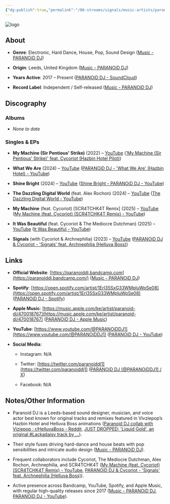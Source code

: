 ```yaml
---
{"dg-publish":true,"permalink":"/06-streams/signals/music-artists/paran-oi-d-dj/","tags":["#MusicArtist"],"noteIcon":"","created":"2025-08-28T23:54:22.652+02:00","updated":"2025-04-28T17:19:37.668+02:00"}
---
```



<img src="/img/MALOGO/ParanoidDJ.png" alt="logo" class="round-img round-img-200">

## About

- **Genre**: Electronic, Hard Dance, House, Pop, Sound Design ([Music - PARANOiD DJ](https://paranoiddj.bandcamp.com/music?utm_source=chatgpt.com))
    
- **Origin**: Leeds, United Kingdom ([Music - PARANOiD DJ](https://paranoiddj.bandcamp.com/music?utm_source=chatgpt.com))
    
- **Years Active**: 2017 – Present ([PARANOiD DJ - SoundCloud](https://soundcloud.com/paranoid-dj?utm_source=chatgpt.com))
    
- **Record Label**: Independent / Self-released ([Music - PARANOiD DJ](https://paranoiddj.bandcamp.com/music?utm_source=chatgpt.com))
    

## Discography

### Albums

- _None to date_
    

### Singles & EPs

- **My Machine (Sir Pentious' Strike)** (2022) – [YouTube](https://www.youtube.com/watch?v=-DCrn7eNOsI) (['My Machine (Sir Pentious' Strike)' feat. Cycoriot (Hazbin Hotel Pilot)](https://www.youtube.com/watch?pp=ygUNI2hvdGVsc2lyYW5kYQ%3D%3D&v=-DCrn7eNOsI&utm_source=chatgpt.com))
    
- **What We Are** (2024) – [YouTube](https://www.youtube.com/watch?v=3I3IsrSSNA0) ([PARANOiD DJ - 'What We Are' (Hazbin Hotel) - YouTube](https://m.youtube.com/watch?pp=2AEAkAIB&v=3I3IsrSSNA0&utm_source=chatgpt.com))
    
- **Shine Bright** (2024) – [YouTube](https://www.youtube.com/watch?v=M2vYopZ9uSs) ([Shine Bright - PARANOiD DJ - YouTube](https://m.youtube.com/watch?v=M2vYopZ9uSs&utm_source=chatgpt.com))
    
- **The Dazzling Digital World** (feat. Alex Rochon) (2024) – [YouTube](https://www.youtube.com/watch?v=vHXS5Lqm-ek) ([The Dazzling Digital World - YouTube](https://www.youtube.com/watch?v=vHXS5Lqm-ek&utm_source=chatgpt.com))
    
- **My Machine** (feat. Cycoriot) [SCR4TCHK4T Remix] (2025) – [YouTube](https://www.youtube.com/watch?v=mn9SLPgLf3U) ([My Machine (feat. Cycoriot) (SCR4TCHK4T Remix) - YouTube](https://www.youtube.com/watch?v=mn9SLPgLf3U&utm_source=chatgpt.com))
    
- **It Was Beautiful** (feat. Cycoriot & The Mediocre Dutchman) (2025) – [YouTube](https://www.youtube.com/watch?v=LWsJqRdGHu4) ([It Was Beautiful - YouTube](https://www.youtube.com/watch?v=LWsJqRdGHu4&utm_source=chatgpt.com))
    
- **Signals** (with Cycoriot & Archnephilia) (2023) – [YouTube](https://www.youtube.com/watch?v=LPklqk6eJ9k) ([PARANOiD DJ & Cycoriot - 'Signals' feat. Archnephilia (Helluva Boss)](https://www.youtube.com/watch?v=LPklqk6eJ9k&utm_source=chatgpt.com))
    

## Links

- **Official Website**: [https://paranoiddj.bandcamp.com](https://paranoiddj.bandcamp.com/) ([Music - PARANOiD DJ](https://paranoiddj.bandcamp.com/music?utm_source=chatgpt.com))
    
- **Spotify**: [https://open.spotify.com/artist/1ErI35SxG33WMpluWpSe08](https://open.spotify.com/artist/1ErI35SxG33WMpluWpSe08) ([PARANOiD DJ - Spotify](https://open.spotify.com/artist/1ErI35SxG33WMpluWpSe08?utm_source=chatgpt.com))
    
- **Apple Music**: [https://music.apple.com/ke/artist/paranoid-dj/470018767](https://music.apple.com/ke/artist/paranoid-dj/470018767) ([PARANOiD DJ - Apple Music](https://music.apple.com/ke/artist/paranoid-dj/470018767?utm_source=chatgpt.com))
    
- **YouTube**: [https://www.youtube.com/@PARANOiDDJ1](https://www.youtube.com/@PARANOiDDJ1) ([PARANOiD DJ - YouTube](https://www.youtube.com/%40PARANOiDDJ1?utm_source=chatgpt.com))
    
- **Social Media**:
    
    - Instagram: N/A
        
    - Twitter: [https://twitter.com/paranoiddj1](https://twitter.com/paranoiddj1) ([PARANOiD DJ (@PARANOiDDJ1) / X](https://twitter.com/paranoiddj1?utm_source=chatgpt.com))
        
    - Facebook: N/A
        

## Notes/Other Information

- Paranoid DJ is a Leeds-based sound designer, musician, and voice actor best known for original tracks and remixes featured in Vivziepop’s Hazbin Hotel and Helluva Boss animations ([Paranoid DJ collab with Viziepop : r/HelluvaBoss - Reddit](https://www.reddit.com/r/HelluvaBoss/comments/18amxsa/paranoid_dj_collab_with_viziepop/?utm_source=chatgpt.com), [JUST DROPPED: 'Liquid Gold', an original #Lackadaisy track by ...](https://www.instagram.com/ironcircus/p/Cvk_3RxSt76/?utm_source=chatgpt.com)).
    
- Their style fuses driving hard-dance and house beats with pop sensibilities and intricate audio design ([Music - PARANOiD DJ](https://paranoiddj.bandcamp.com/music?utm_source=chatgpt.com)).
    
- Frequent collaborators include Cycoriot, The Mediocre Dutchman, Alex Rochon, Archnephilia, and SCR4TCHK4T ([My Machine (feat. Cycoriot) (SCR4TCHK4T Remix) - YouTube](https://www.youtube.com/watch?v=mn9SLPgLf3U&utm_source=chatgpt.com), [PARANOiD DJ & Cycoriot - 'Signals' feat. Archnephilia (Helluva Boss)](https://www.youtube.com/watch?v=LPklqk6eJ9k&utm_source=chatgpt.com)).
    
- Active presence across Bandcamp, YouTube, Spotify, and Apple Music, with regular high-quality releases since 2017 ([Music - PARANOiD DJ](https://paranoiddj.bandcamp.com/music?utm_source=chatgpt.com), [PARANOiD DJ - YouTube](https://www.youtube.com/%40PARANOiDDJ1?utm_source=chatgpt.com)).